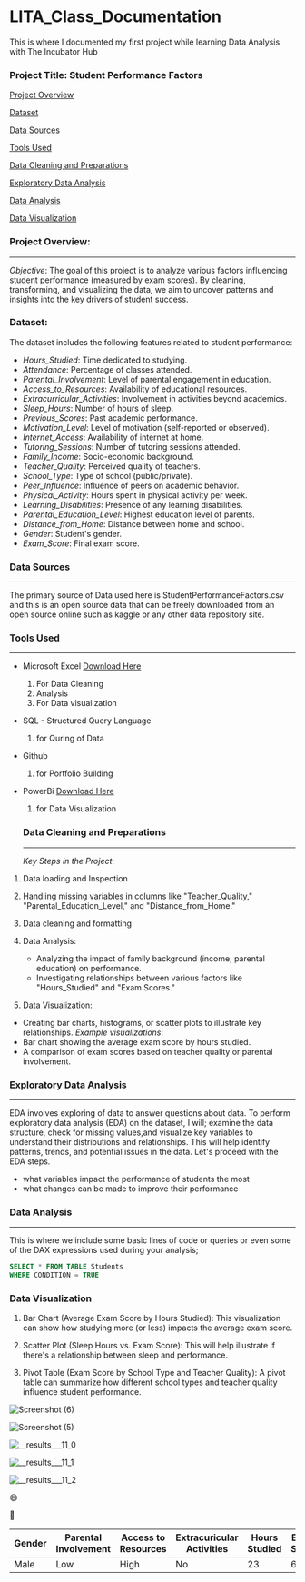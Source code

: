 # LITA_Class_Documentation
This is where I documented my first project while learning Data Analysis with The Incubator Hub

### Project Title: Student Performance Factors
[Project Overview](#project-overview)

[Dataset](#dataset)

[Data Sources](#data-sources)

[Tools Used](#tools-used)

[Data Cleaning and Preparations](#data-cleaning-and-preparations)

[Exploratory Data Analysis](#exploratory-data-analysis)

[Data Analysis](#data-analysis)

[Data Visualization](#data-visualization)

 
### Project Overview:
---
*Objective*:
The goal of this project is to analyze various factors influencing student performance (measured by exam scores). By cleaning, transforming, and visualizing the data, we aim to uncover patterns and insights into the key drivers of student success.

### Dataset:
The dataset includes the following features related to student performance:

 - *Hours_Studied*: Time dedicated to studying.
 - *Attendance*: Percentage of classes attended.
 - *Parental_Involvement*: Level of parental engagement in education.
 - *Access_to_Resources*: Availability of educational resources.
 - *Extracurricular_Activities*: Involvement in activities beyond academics.
 - *Sleep_Hours*: Number of hours of sleep.
 - *Previous_Scores*: Past academic performance.
 - *Motivation_Level*: Level of motivation (self-reported or observed).
 - *Internet_Access*: Availability of internet at home.
 - *Tutoring_Sessions*: Number of tutoring sessions attended.
 - *Family_Income*: Socio-economic background.
 - *Teacher_Quality*: Perceived quality of teachers.
- *School_Type*: Type of school (public/private).
 - *Peer_Influence*: Influence of peers on academic behavior.
 - *Physical_Activity*: Hours spent in physical activity per week.
 - *Learning_Disabilities*: Presence of any learning disabilities.
 - *Parental_Education_Level*: Highest education level of parents.
 - *Distance_from_Home*: Distance between home and school.
 - *Gender*: Student's gender.
 - *Exam_Score*: Final exam score.
 
### Data Sources
---
The primary source of Data used here is StudentPerformanceFactors.csv and this is an open source data that can be freely downloaded from an open source online such as kaggle or any other data repository site.

### Tools Used
---
- Microsoft Excel [Download Here](https://www.microsoft.com)
   1. For Data Cleaning
   2. Analysis
   3. For Data visualization
      
- SQL - Structured Query Language
   1. for Quring of Data

- Github
    1. for Portfolio Building
  
- PowerBi [Download Here](https://www.PowerBi.com)
    1. for Data Visualization

  ### Data Cleaning and Preparations
  ---
  *Key Steps in the Project*:
 1.  Data loading and Inspection

 2.  Handling missing variables in columns like "Teacher_Quality," "Parental_Education_Level," and "Distance_from_Home."

 3.  Data cleaning and formatting

 4.  Data Analysis:
     - Analyzing the impact of family background (income, parental education) on performance.
     - Investigating relationships between various factors like "Hours_Studied" and "Exam Scores."
 5. Data Visualization:
 - Creating bar charts, histograms, or scatter plots to illustrate key relationships.
   *Example visualizations*:
 - Bar chart showing the average exam score by hours studied.
 - A comparison of exam scores based on teacher quality or parental involvement.

  ### Exploratory Data Analysis
  ---
EDA involves exploring of data to answer questions about data. To perform exploratory data analysis (EDA) on the dataset, I will; examine the data structure, check for missing values,and visualize key variables to understand their distributions and relationships. This will help identify patterns, trends, and potential issues in the data. Let's proceed with the EDA steps.
- what variables impact the performance of students the most
- what changes can be made to improve their performance
  
### Data Analysis
---
This is where we include some basic lines of code or queries or even some of the DAX expressions used during your analysis;

```SQL
SELECT * FROM TABLE Students
WHERE CONDITION = TRUE
```

### Data Visualization

1. Bar Chart (Average Exam Score by Hours Studied):
This visualization can show how studying more (or less) impacts the average exam score.

2. Scatter Plot (Sleep Hours vs. Exam Score):
This will help illustrate if there's a relationship between sleep and performance.

3. Pivot Table (Exam Score by School Type and Teacher Quality):
A pivot table can summarize how different school types and teacher quality influence student performance.

![Screenshot (6)](https://github.com/user-attachments/assets/9ff269cc-37c6-47c5-9352-8ff109b4fde2)

![Screenshot (5)](https://github.com/user-attachments/assets/1bd70fc1-5b9b-474a-bd7f-09846ca9c135)

![__results___11_0](https://github.com/user-attachments/assets/9a546dce-f8be-4bb5-bfe6-758cd08cc2e5)

![__results___11_1](https://github.com/user-attachments/assets/ff98d4d7-9993-4d2c-b6a1-d39c0e8e3872)

![__results___11_2](https://github.com/user-attachments/assets/d68e30e4-de49-460f-a273-7a636ab42b30)

😄

🥇

|Gender|Parental Involvement|Access to Resources|Extracuricular Activities|Hours Studied|Exam Score|
|------|--------------------|-------------------|-------------------------|-------------|----------|
|Male|Low|High|No|23|67|
